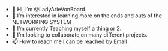 - 👋 Hi, I’m @LadyArieVonBoard
- 👀 I’m interested in learning more on the ends and outs of the NETWORKING SYSTEM
- 🌱 I’m currently Teaching myself a thing or 2.
- 💞️ I’m looking to collaborate on many different projects.
- 📫 How to reach me I can be reached by Email 

<!---
LadyArieVonBoard/LadyArieVonBoard is a ✨ special ✨ repository because its `README.md` (this file) appears on your GitHub profile.
You can click the Preview link to take a look at your changes.
--->
